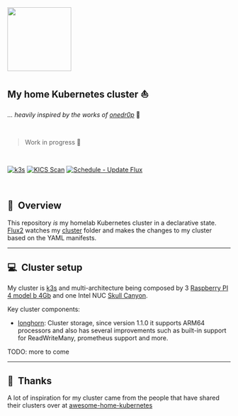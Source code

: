 <img src="https://k3s.io/images/logo-k3s.svg" width="144px" height="144px"/>
<br />

## My home Kubernetes cluster :sailboat:
_... heavily inspired by the works of [onedr0p](https://onedr0p.github.io/home-cluster/)_ :rocket:

<br />

> Work in progress :construction_worker:

<br/>

[![k3s](https://img.shields.io/badge/k3s-v1.21.2-blue?style=for-the-badge)](https://k3s.io/)
[![KICS Scan](https://github.com/luander/k3s-cluster/actions/workflows/kics.yaml/badge.svg)](https://github.com/luander/k3s-cluster/actions/workflows/kics.yaml)
[![Schedule - Update Flux](https://github.com/luander/k3s-cluster/actions/workflows/flux-schedule.yaml/badge.svg)](https://github.com/luander/k3s-cluster/actions/workflows/flux-schedule.yaml)

<br/>

## :book:&nbsp; Overview

This repository _is_ my homelab Kubernetes cluster in a declarative state. [Flux2](https://github.com/fluxcd/flux2) watches my [cluster](./cluster/) folder and makes the changes to my cluster based on the YAML manifests.

---

## :computer:&nbsp; Cluster setup

My cluster is [k3s](https://k3s.io/) and multi-architecture being composed by 3 [Raspberry PI 4 model b 4Gb](https://www.raspberrypi.org/products/raspberry-pi-4-model-b/) and one Intel NUC [Skull Canyon](https://www.intel.com/content/www/us/en/products/docs/boards-kits/nuc/nuc-kit-nuc6i7kyk-features-configurations-video.html). 

Key cluster components:

  - [longhorn](https://longhorn.io/): Cluster storage, since version 1.1.0 it supports ARM64 processors and also has several improvements such as built-in support for ReadWriteMany, prometheus support and more.
  
  TODO: more to come

---


## :handshake:&nbsp; Thanks

A lot of inspiration for my cluster came from the people that have shared their clusters over at [awesome-home-kubernetes](https://github.com/k8s-at-home/awesome-home-kubernetes)

